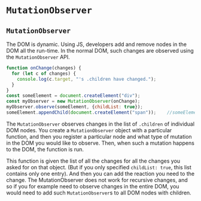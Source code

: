 # `MutationObserver`

## `MutationObserver`

The DOM is dynamic. 
Using JS, developers add and remove nodes in the DOM all the run-time.
In the normal DOM, such changes are observed using the `MutationObserver` API.

```javascript
function onChange(changes) {
  for (let c of changes) {
    console.log(c.target, "'s .children have changed.");
  }
}
const someElement = document.createElement("div");
const myObserver = new MutationObserver(onChange);
myObserver.observe(someElement, {childList: true});
someElement.appendChild(document.createElement("span"));    //someElement's children have changed.
```

The `MutationObserver` observes changes in the list of `.children` of individual DOM nodes.
You create a `MutationObserver` object with  a particular function, and 
then you register a particular node and what type of mutation in the DOM you would like to observe.
Then, when such a mutation happens to the DOM, the function is run.

This function is given the list of all the changes for all the changes you asked for on that object.
(But if you only specified `childList: true`, this list contains only one entry).
And then you can add the reaction you need to the change. 
The MutationObserver does not work for recursive changes, 
and so if you for example need to observe changes in the entire DOM, 
you would need to add such `MutationObserver`s to all DOM nodes with children.
